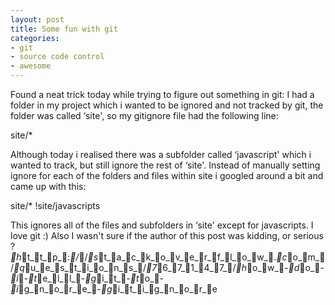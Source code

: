 ```yaml
---
layout: post
title: Some fun with git
categories:
- git
- source code control
- awesome
---
```

Found a neat trick today while trying to figure out something in git:
I had a folder in my project which i wanted to be ignored and not tracked by
git, the folder was called &#8216;site', so my gitignore file had the
following line:

  site/*

Although today i realised there was a subfolder called &#8216;javascript'
which i wanted to track, but still ignore the rest of &#8216;site'.
Instead of manually setting ignore for each of the folders and files within
site i googled around a bit and came up with this:

  site/*
  !site/javascripts

This ignores all of the files and subfolders in &#8216;site' except for
javascripts.
I love git :) Also I wasn't sure if the author of this post was kidding,
or serious ? _h_t_t_p_:_/_/_s_t_a_c_k_o_v_e_r_f_l_o_w_._c_o_m_/_q_u_e_s_t_i_o_n_s_/_7_6_7_1_4_7_/_h_o_w_-_d_o_-_i_-_t_e_l_l_-_g_i_t_-_t_o_-
_i_g_n_o_r_e_-_g_i_t_i_g_n_o_r_e
